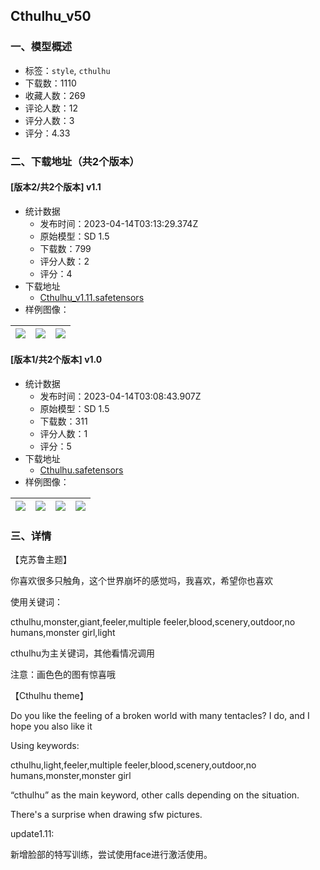 ## Cthulhu_v50
### 一、模型概述

- 标签：`style`, `cthulhu`
- 下载数：1110
- 收藏人数：269
- 评论人数：12
- 评分人数：3
- 评分：4.33

### 二、下载地址（共2个版本）

#### [版本2/共2个版本] v1.1

- 统计数据
  - 发布时间：2023-04-14T03:13:29.374Z
  - 原始模型：SD 1.5
  - 下载数：799
  - 评分人数：2
  - 评分：4
- 下载地址
  - [Cthulhu_v1.11.safetensors](https://civitai.com/api/download/models/45263)
- 样例图像：

| <img src="https://image.civitai.com/xG1nkqKTMzGDvpLrqFT7WA/1dbdf5be-8c78-4528-b6d6-0d67f538cc00/width=450/490948.jpeg" /> | <img src="https://image.civitai.com/xG1nkqKTMzGDvpLrqFT7WA/ae19da7f-4f56-43d1-495a-6a0c51b37000/width=450/490949.jpeg" /> | <img src="https://image.civitai.com/xG1nkqKTMzGDvpLrqFT7WA/0ec7c400-2cef-4e4c-87df-027eee6ef900/width=450/490947.jpeg" /> |
| ---- | ---- | ---- |

#### [版本1/共2个版本] v1.0

- 统计数据
  - 发布时间：2023-04-14T03:08:43.907Z
  - 原始模型：SD 1.5
  - 下载数：311
  - 评分人数：1
  - 评分：5
- 下载地址
  - [Cthulhu.safetensors](https://civitai.com/api/download/models/43274)
- 样例图像：

| <img src="https://image.civitai.com/xG1nkqKTMzGDvpLrqFT7WA/5d93407c-2471-42d0-d4ae-6209be274600/width=450/474747.jpeg" /> | <img src="https://image.civitai.com/xG1nkqKTMzGDvpLrqFT7WA/fbb15c7a-e95c-4af5-926c-4bfd3ae9d600/width=450/474249.jpeg" /> | <img src="https://image.civitai.com/xG1nkqKTMzGDvpLrqFT7WA/69d55b39-7e08-4c91-2c1d-34e5bf2aab00/width=450/474252.jpeg" /> | <img src="https://image.civitai.com/xG1nkqKTMzGDvpLrqFT7WA/2d669f50-248f-41a3-2ad8-368f543b6100/width=450/474250.jpeg" /> |
| ---- | ---- | ---- | ---- |


### 三、详情
<p>【克苏鲁主题】</p><p>你喜欢很多只触角，这个世界崩坏的感觉吗，我喜欢，希望你也喜欢</p><p>使用关键词：</p><p>cthulhu,monster,giant,feeler,multiple feeler,blood,scenery,outdoor,no humans,monster girl,light</p><p></p><p>cthulhu为主关键词，其他看情况调用</p><p>注意：画色色的图有惊喜哦</p><p></p><p>【Cthulhu theme】</p><p>Do you like the feeling of a broken world with many tentacles? I do, and I hope you also like it</p><p>Using keywords:</p><p>cthulhu,light,feeler,multiple feeler,blood,scenery,outdoor,no humans,monster,monster girl</p><p></p><p>“cthulhu” as the main keyword, other calls depending on the situation.</p><p>There's a surprise when drawing sfw pictures.</p><p></p><p>update1.11:</p><p>新增脸部的特写训练，尝试使用face进行激活使用。</p><p></p>